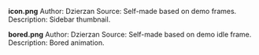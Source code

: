 **icon.png**
Author: Dzierzan
Source: Self-made based on demo frames.
Description: Sidebar thumbnail.

**bored.png**
Author: Dzierzan
Source: Self-made based on demo idle frame.
Description: Bored animation.
